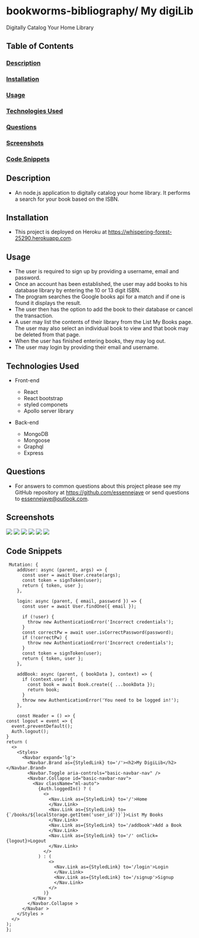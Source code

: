# bookworms-bibliography/ My digiLib
Digitally Catalog Your Home Library

  ## Table of Contents
  ### <a href='#description'>Description</a>
  ### <a href='#installation'>Installation</a>
  ### <a href='#usage'>Usage</a>
  ### <a href='#technologies'>Technologies Used</a>   
  ### <a href='#questions'>Questions</a>
  ### <a href='#screenshots'>Screenshots</a>
  ### <a href='#codesnippets'>Code Snippets</a>
  
  ## Description
  * An node.js application to digitally catalog your home library. It performs a search for your book based on the ISBN.
  
  ## Installation
  * This project is deployed on Heroku at https://whispering-forest-25290.herokuapp.com.
  
  ## Usage
  * The user is required to sign up by providing a username, email and password. 
  * Once an account has been established, the user may add books to his database library by entering the 10 or 13 digit ISBN. 
  * The program searches the Google books api for a match and if one is found it displays the result. 
  * The user then has the option to add the book to their database or cancel the transaction. 
  * A user may list the contents of their library from the List My Books page. The user may also select an individual book to view and that book may be deleted from that page. 
  * When the user has finished entering books, they may log out.
  * The user may login by providing their email and username.
  
  ## Technologies Used
  * Front-end
    - React
    - React bootstrap
    - styled componets
    - Apollo server library
    
  * Back-end
    - MongoDB
    - Mongoose
    - Graphql
    - Express
    
  ## Questions
  * For answers to common questions about this project please see my GitHub repository at https://github.com/essennejaye or send questions to essennejaye@outlook.com.
    
  ## Screenshots
![](client/src/assets/mydigilibss1.png)
![](client/src/assets/mydigilibss2.png)
![](client/src/assets/mydigilibss3.png)
![](client/src/assets/mydigilibss4.png)
![](client/src/assets/mydigilibss5.png)
![](client/src/assets/mydigilibss6.png)  
    
  ## Code Snippets
  ````
   Mutation: {
      addUser: async (parent, args) => {
        const user = await User.create(args);
        const token = signToken(user);
        return { token, user };
      },

      login: async (parent, { email, password }) => {
        const user = await User.findOne({ email });

        if (!user) {
          throw new AuthenticationError('Incorrect credentials');
        }
        const correctPw = await user.isCorrectPassword(password);
        if (!correctPw) {
          throw new AuthenticationError('Incorrect credentials');
        }
        const token = signToken(user);
        return { token, user };
      },

      addBook: async (parent, { bookData }, context) => {
        if (context.user) {
          const book = await Book.create({ ...bookData });
          return book;
        }
        throw new AuthenticationError('You need to be logged in!');
      },
      
      const Header = () => {
  const logout = event => {
    event.preventDefault();
    Auth.logout();
  }
  return (
    <>
      <Styles>
        <Navbar expand='lg'>
          <Navbar.Brand as={StyledLink} to='/'><h2>My DigiLib</h2></Navbar.Brand>
          <Navbar.Toggle aria-controls="basic-navbar-nav" />
          <Navbar.Collapse id="basic-navbar-nav">
            <Nav className="ml-auto">
              {Auth.loggedIn() ? (
                <>
                  <Nav.Link as={StyledLink} to='/'>Home
                  </Nav.Link>
                  <Nav.Link as={StyledLink} to={`/books/${localStorage.getItem('user_id')}`}>List My Books
                  </Nav.Link>
                  <Nav.Link as={StyledLink} to='/addbook'>Add a Book
                  </Nav.Link>
                  <Nav.Link as={StyledLink} to='/' onClick={logout}>Logout
                  </Nav.Link>
                </>
              ) : (
                  <>
                    <Nav.Link as={StyledLink} to='/login'>Login
                    </Nav.Link>
                    <Nav.Link as={StyledLink} to='/signup'>Signup
                    </Nav.Link>
                  </>
                )}
            </Nav >
          </Navbar.Collapse >
        </Navbar >
      </Styles >
    </>
  );
};
````
  
   
  
